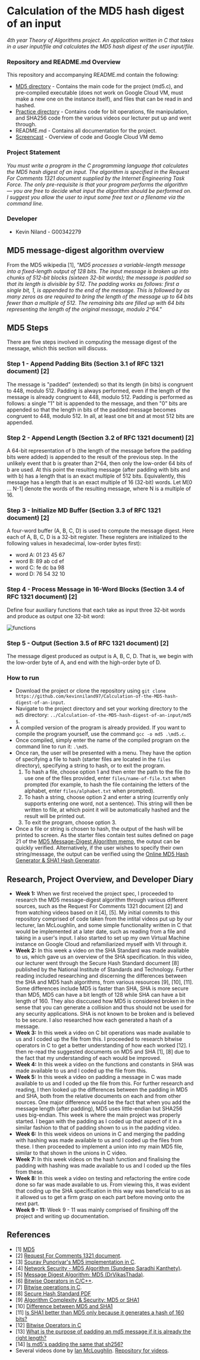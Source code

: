 # Calculation of the MD5 hash digest of an input
 _4th year Theory of Algorithms project. An application written in C that takes in a user input/file and calculates the MD5 hash digest of the user input/file._

 ### Repository and README.md Overview
 This repository and accompanying README.md contain the following:
 * [MD5 directory](https://github.com/kevinniland97/MD5-message-digest-algorithm/tree/master/md5) - Contains the main code for the project (md5.c), and pre-compiled executable (does not work on Google Cloud VM, must make a new one on the instance itself), and files that can be read in and hashed.
 * [Practice directory](https://github.com/kevinniland97/MD5-message-digest-algorithm/tree/master/practice) - Contains code for bit operations, file manipulation, and SHA256 code from the various videos our lecturer put up and went through.
 * README.md - Contains all documentation for the project.
 * [Screencast](https://www.youtube.com/watch?v=ghIuf0bnVhw&feature=youtu.be) - Overview of code and Google Cloud VM demo
 
 ### Project Statement
 _You must write a program in the C programming language that calculates the MD5 hash digest of an input. The algorithm is specified in the Request For Comments 1321 document supplied by the Internet Engineering Task Force. The only pre-requisite is that your program performs the algorithm — you are free to decide what input the algorithm should be performed on. I suggest you allow the user to input some free text or a filename via the command line._
 
 ### Developer
* Kevin Niland - G00342279

## MD5 message-digest algorithm overview
From the MD5 wikipedia [1], _"MD5 processes a variable-length message into a fixed-length output of 128 bits. The input message is broken up into chunks of 512-bit blocks (sixteen 32-bit words); the message is padded so that its length is divisible by 512. The padding works as follows: first a single bit, 1, is appended to the end of the message. This is followed by as many zeros as are required to bring the length of the message up to 64 bits fewer than a multiple of 512. The remaining bits are filled up with 64 bits representing the length of the original message, modulo 2^64."_

## MD5 Steps
There are five steps involved in computing the message digest of the message, which this section will discuss.

### Step 1 - Append Padding Bits (Section 3.1 of RFC 1321 document) [2]
The message is "padded" (extended) so that its length (in bits) is congruent to 448, modulo 512. Padding is always performed, even if the length of the message is already congruent to 448, modulo 512. Padding is performed as follows: a single "1" bit is appended to the message, and then "0" bits are appended so that the length in bits of the padded message becomes congruent to 448, modulo 512. In all, at least one bit and at most 512 bits are appended.

### Step 2 - Append Length (Section 3.2 of RFC 1321 document) [2]
A 64-bit representation of b (the length of the message before the padding bits were added) is appended to the result of the previous 
step. In the unlikely event that b is greater than 2^64, then only the low-order 64 bits of b are used. At this point the resulting 
message (after padding with bits and with b) has a length that is an exact multiple of 512 bits. Equivalently, this message has a length 
that is an exact multiple of 16 (32-bit) words. Let M[0 ... N-1] denote the words of the resulting message, where N is a multiple of 16.

### Step 3 - Initialize MD Buffer (Section 3.3 of RFC 1321 document) [2]
A four-word buffer (A, B, C, D) is used to compute the message digest. Here each of A, B, C, D is a 32-bit register. These registers are
initialized to the following values in hexadecimal, low-order bytes first):

* word A: 01 23 45 67
* word B: 89 ab cd ef
* word C: fe dc ba 98
* word D: 76 54 32 10

### Step 4 - Process Message in 16-Word Blocks (Section 3.4 of RFC 1321 document) [2]
Define four auxiliary functions that each take as input three 32-bit words and produce as output one 32-bit word:

![functions](https://github.com/kevinniland97/MD5-message-digest-algorithm/blob/master/images/functions.PNG)

### Step 5 - Output (Section 3.5 of RFC 1321 document) [2]
The message digest produced as output is A, B, C, D. That is, we begin with the low-order byte of A, and end with the high-order byte of
D.

### How to run
* Download the project or clone the repository using `git clone https://github.com/kevinniland97/Calculation-of-the-MD5-hash-digest-of-an-input`.
* Navigate to the project directory and set your working directory to the `md5` directory: `../Calculation-of-the-MD5-hash-digest-of-an-input/md5 $`.
* A compiled version of the program is already provided. If you want to compile the program yourself, use the command `gcc -o md5 .\md5.c`.
* Once compiled, simply enter the name of the compiled program on the command line to run it: `.\md5`.
* Once ran, the user will be presented with a menu. They have the option of specifying a file to hash (starter files are located in the `files` directory), specifying a string to hash, or to exit the program.
   1. To hash a file, choose option 1 and then enter the path to the file (to use one of the files provided, enter `files/name-of-file.txt` when prompted (for example, to hash the file containing the letters of the alphabet, enter `files/alphabet.txt` when prompted).
   2. To hash a string, choose option 2 and enter a string (currently only supports entering one word, not a sentence). This string will 
   then be written to file, at which point it will be automatically hashed and the result will be printed out.
   3. To exit the program, choose option 3.
* Once a file or string is chosen to hash, the output of the hash will be printed to screen. As the starter files contain test suites defined on page 21 of the [MD5 Message-Digest Algorithm memo](https://tools.ietf.org/html/rfc1321), the output can be quickly verified. Alternatively, if the user wishes to specify their own string/message, the output can be verified using the [Online MD5 Hash Generator & SHA1 Hash Generator](http://onlinemd5.com/).

## Research, Project Overview, and Developer Diary
* **Week 1:** When we first received the project spec, I proceeded to research the MD5 message-digest algorithm through various different sources, such as the Request For Comments 1321 document [2] and from watching videos based on it [4], [5]. My initial commits to this repository comprised of code taken from the intital videos put up by our lecturer, Ian McLoughlin, and some simple functionality written in C that would be implemented at a later date, such as reading from a file and taking in a user's input. I also started to set up my own Virtual Machine instance on Google Cloud and refamiliarized myself with VI through it.
* **Week 2:** In this week a video on the SHA Standard was made available to us, which gave us an overview of the SHA specification. In this video, our lecturer went through the Secure Hash Standard document [8] published by the National Institute of Standards and Technology. Further reading included researching and discerning the differences between the SHA and MD5 hash algorithms, from various resources [9], [10], [11]. Some differences include MD5 is faster than SHA, SHA is more secure than MD5, MD5 can have a bit length of 128 while SHA can have a bit length of 160. They also disccused how MD5 is considered broken in the sense that you can generate a collision and thus should not be used for any security applications. SHA is not known to be broken and is believed to be secure. I also researched how each generated a hash of a message.
* **Week 3:** In this week a video on C bit operations was made available to us and I coded up the file from this. I proceeded to research bitwise operators in C to get a better understanding of how each worked [12]. I then re-read the suggested documents on MD5 and SHA [1], [8] due to the fact that my understanding of each would be improved.
* **Week 4:** In this week a video on the functions and constants in SHA was made available to us and I coded up the file from this.
* **Week 5:** In this week a video on padding a message in C was made available to us and I coded up the file from this. For further research and reading, I then looked up the differences between the padding in MD5 and SHA, both from the relative documents on each and from other sources. One major difference would be the fact that when you add the message length (after padding), MD5 uses little-endian but SHA256 uses big-endian. This week is where the main project was properly started. I began with the padding as I coded up that aspect of it in a similar fashion to that of padding shown to us in the padding video.
* **Week 6:** In this week videos on unions in C and merging the padding with hashing was made available to us and I coded up the files from these. I then proceeded to implement a union into my main MD5 file, similar to that shown in the unions in C video.
* **Week 7:** In this week videos on the hash function and finalising the padding with hashing was made available to us and I coded up the files from these.
* **Week 8:** In this week a video on testing and refactoring the entire code done so far was made available to us. From viewing this, it was evident that coding up the SHA specification in this way was beneficial to us as it allowed us to get a firm grasp on each part before moving onto the next part.
* **Week 9 - 11:** Week 9 - 11 was mainly comprised of finsihing off the project and writing up documentation.

## References
* [1] [MD5](https://en.wikipedia.org/wiki/MD5)
* [2] [Request For Comments 1321 document](https://tools.ietf.org/html/rfc1321).
* [3] [Sourav Punoriyar's MD5 implementation in C](https://github.com/Souravpunoriyar/md5-in-c).
* [4] [Network Security - MD5 Algorithm (Sundeep Saradhi Kanthety)](https://www.youtube.com/watch?v=53O9J2J5i14).
* [5] [Message Digest Algorithm: MD5 (DrVikasThada)](https://www.youtube.com/watch?v=-uRpRMpvdm0).
* [6] [Bitwise Operators in C/C++](https://www.geeksforgeeks.org/bitwise-operators-in-c-cpp/).
* [7] [Bitwise operations in C](https://en.wikipedia.org/wiki/Bitwise_operations_in_C).
* [8] [Secure Hash Standard PDF](https://nvlpubs.nist.gov/nistpubs/FIPS/NIST.FIPS.180-4.pdf)
* [9] [Algorithm Complexity & Security: MD5 or SHA1](https://stackoverflow.com/questions/2948156/algorithm-complexity-security-md5-or-sha1)
* [10] [Difference between MD5 and SHA1](https://www.geeksforgeeks.org/difference-between-md5-and-sha1/)
* [11] [Is SHA1 better than MD5 only because it generates a hash of 160 bits?](https://security.stackexchange.com/questions/19705/is-sha1-better-than-md5-only-because-it-generates-a-hash-of-160-bits)
* [12] [Bitwise Operators in C](https://www.tutorialspoint.com/cprogramming/c_bitwise_operators.htm)
* [13] [What is the purpose of padding an md5 message if it is already the right length?](https://stackoverflow.com/questions/3701550/what-is-the-purpose-of-padding-an-md5-message-if-it-is-already-the-right-length)
* [14] [Is md5's padding the same that sh256?](https://stackoverflow.com/questions/54606597/is-md5s-padding-the-same-that-sh256)
* Several videos done by [Ian McLoughlin](https://github.com/ianmcloughlin). [Repository for videos](https://github.com/ianmcloughlin/sha256).
